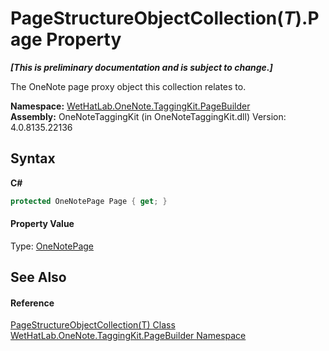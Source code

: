 # PageStructureObjectCollection(*T*).Page Property 
 _**\[This is preliminary documentation and is subject to change.\]**_

The OneNote page proxy object this collection relates to.

**Namespace:**&nbsp;<a href="56352230-71f2-f4b7-63a8-983965663af5.md">WetHatLab.OneNote.TaggingKit.PageBuilder</a><br />**Assembly:**&nbsp;OneNoteTaggingKit (in OneNoteTaggingKit.dll) Version: 4.0.8135.22136

## Syntax

**C#**<br />
``` C#
protected OneNotePage Page { get; }
```


#### Property Value
Type: <a href="6754c7d7-0598-ae1f-ff8c-6808b714b0ab.md">OneNotePage</a>

## See Also


#### Reference
<a href="c0ee62d5-0aa5-ad79-4300-af77337567cf.md">PageStructureObjectCollection(T) Class</a><br /><a href="56352230-71f2-f4b7-63a8-983965663af5.md">WetHatLab.OneNote.TaggingKit.PageBuilder Namespace</a><br />